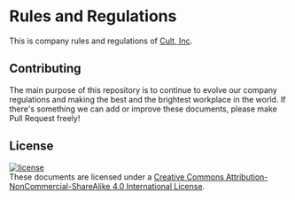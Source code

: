 # Rules and Regulations
This is company rules and regulations of [Cult, Inc](https://cult.company).

## Contributing
The main purpose of this repository is to continue to evolve our company regulations and making the best and the brightest workplace in the world.
If there's something we can add or improve these documents, please make Pull Request freely!

## License
[![license](https://i.creativecommons.org/l/by-nc-sa/4.0/88x31.png)](http://creativecommons.org/licenses/by-nc-sa/4.0/)  
These documents are licensed under a [Creative Commons Attribution-NonCommercial-ShareAlike 4.0 International License](http://creativecommons.org/licenses/by-nc-sa/4.0/).

